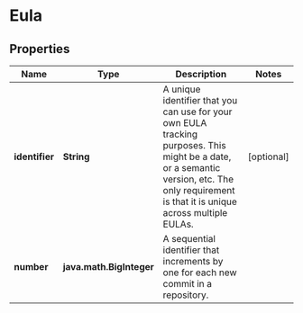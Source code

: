 
# Eula

## Properties
Name | Type | Description | Notes
------------ | ------------- | ------------- | -------------
**identifier** | **String** | A unique identifier that you can use for your own EULA tracking purposes. This might be a date, or a semantic version, etc. The only requirement is that it is unique across multiple EULAs. |  [optional]
**number** | **java.math.BigInteger** | A sequential identifier that increments by one for each new commit in a repository. | 



